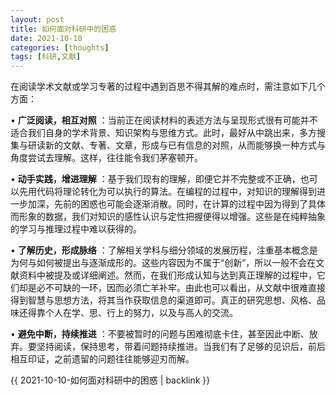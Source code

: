```yaml
---
layout: post
title: 如何面对科研中的困惑
date: 2021-10-10
categories: [thoughts]
tags: [科研,文献]
---
```


在阅读学术文献或学习专著的过程中遇到百思不得其解的难点时，需注意如下几个方面：

• **广泛阅读，相互对照** ：当前正在阅读材料的表述方法与呈现形式很有可能并不适合我们自身的学术背景、知识架构与思维方式。此时，最好从中跳出来，多方搜集与研读新的文献、专著、文章，形成与已有信息的对照，从而能够换一种方式与角度尝试去理解。这样，往往能令我们茅塞顿开。

• **动手实践，增进理解** ：基于我们现有的理解，即便它并不完整或不正确，也可以先用代码将理论转化为可以执行的算法。在编程的过程中，对知识的理解得到进一步加深，先前的困惑也可能会逐渐消散。同时，在计算的过程中因为得到了具体而形象的数据，我们对知识的感性认识与定性把握便得以增强。这些是在纯粹抽象的学习与推理过程中难以获得的。

• **了解历史，形成脉络** ：了解相关学科与细分领域的发展历程，注重基本概念是为何与如何被提出与逐渐成形的。这些内容因为不属于“创新”，所以一般不会在文献资料中被提及或详细阐述。然而，在我们形成认知与达到真正理解的过程中，它们却是必不可缺的一环，因而必须亡羊补牢。由此也可以看出，从文献中很难直接得到智慧与思想方法，将其当作获取信息的渠道即可。真正的研究思想、风格、品味还得靠个人在学、思、行上的努力，以及与高人的交流。

• **避免中断，持续推进** ：不要被暂时的问题与困难彻底卡住，甚至因此中断、放弃。要坚持阅读，保持思考，带着问题持续推进。当我们有了足够的见识后，前后相互印证，之前遗留的问题往往能够迎刃而解。

{{ 2021-10-10-如何面对科研中的困惑 | backlink }}
